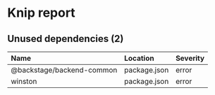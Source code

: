 # Knip report

## Unused dependencies (2)

| Name                      | Location     | Severity |
| :------------------------ | :----------- | :------- |
| @backstage/backend-common | package.json | error    |
| winston                   | package.json | error    |

